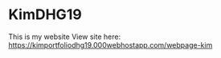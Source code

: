 # KimDHG19
This is my website
View site here: https://kimportfoliodhg19.000webhostapp.com/webpage-kim
